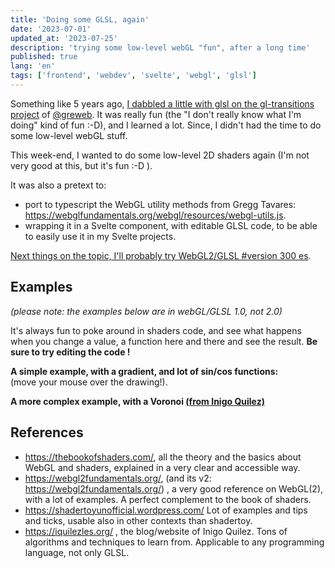 ```yaml
---
title: 'Doing some GLSL, again'
date: '2023-07-01'
updated_at: '2023-07-25'
description: 'trying some low-level webGL "fun", after a long time'
published: true
lang: 'en'
tags: ['frontend', 'webdev', 'svelte', 'webgl', 'glsl']
---
```


<script>
  import EditableShader from '$lib/components/EditableShader.svelte';
  import shaderFrag from './frag.glsl?raw';
  import voronoiFrag from './voro_frag.glsl?raw';
</script>

Something like 5 years ago, [I dabbled a little with glsl on the gl-transitions project](https://gl-transitions.com/gallery) of 
[@greweb](https://genart.social/@greweb). It was really fun (the "I don't really know what I'm doing" kind of fun :-D), and I learned a lot. Since, I didn't had the time to do some low-level webGL stuff.

This week-end, I wanted to do some low-level 2D shaders again (I'm not very good at this, but it's fun :-D ).

It was also a pretext to: 
- port to typescript the WebGL utility methods from Gregg Tavares: https://webglfundamentals.org/webgl/resources/webgl-utils.js. 
- wrapping it in a Svelte component, with editable GLSL code, to be able to easily use it in my Svelte projects.

[Next things on the topic, I'll probably try WebGL2/GLSL #version 300 es](/logs/2013-07-04_glsl).

## Examples

_(please note: the examples below are in webGL/GLSL 1.0, not 2.0)_

It's always fun to poke around in shaders code, and see what happens when you change a value, a function here and there and see the result. **Be sure to try editing the code !**

**A simple example, with a gradient, and lot of sin/cos functions:**  
(move your mouse over the drawing!).

<EditableShader fragShader={shaderFrag}/> 

**A more complex example, with a Voronoi [(from Inigo Quilez)](https://iquilezles.org/www/articles/voronoilines/voronoilines.htm)**

<EditableShader fragShader={voronoiFrag}/> 

## References

- https://thebookofshaders.com/, all the theory and the basics about WebGL and shaders, explained in a very clear and accessible way.
- https://webgl2fundamentals.org/, (and its v2: https://webgl2fundamentals.org/) , a very good reference on WebGL(2), with a lot of examples. A perfect complement to the book of shaders.
- https://shadertoyunofficial.wordpress.com/ Lot of examples and tips and ticks, usable also in other contexts than shadertoy. 
- https://iquilezles.org/ , the blog/website of Inigo Quilez. Tons of algorithms and techniques to learn from. Applicable to any programming language, not only GLSL.
